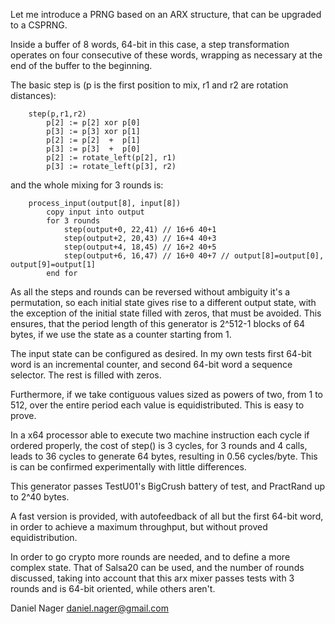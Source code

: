 Let me introduce a PRNG based on an ARX structure, that can be upgraded to a CSPRNG. 

Inside a buffer of 8 words, 64-bit in this case, a step transformation operates on four consecutive of these words, wrapping as necessary at the end of the buffer to the beginning.

The basic step is (p is the first position to mix, r1 and r2 are rotation distances):

        step(p,r1,r2) 
            p[2] := p[2] xor p[0]
            p[3] := p[3] xor p[1]
            p[2] := p[2]  +  p[1]
            p[3] := p[3]  +  p[0]
            p[2] := rotate_left(p[2], r1)
            p[3] := rotate_left(p[3], r2)

and the whole mixing for 3 rounds is:

        process_input(output[8], input[8])
            copy input into output
            for 3 rounds
                step(output+0, 22,41) // 16+6 40+1
                step(output+2, 20,43) // 16+4 40+3
                step(output+4, 18,45) // 16+2 40+5
                step(output+6, 16,47) // 16+0 40+7 // output[8]=output[0], output[9]=output[1]
            end for

As all the steps and rounds can be reversed without ambiguity it's a permutation, so each initial state gives rise to a different output state, with the exception of the initial state filled with zeros, that must be avoided. This ensures, that the period length of this generator is 2^512-1 blocks of 64 bytes, if we use the state as a counter starting from 1.

The input state can be configured as desired. In my own tests first 64-bit word is an incremental counter, and second 64-bit word a sequence selector. The rest is filled with zeros.

Furthermore, if we take contiguous values sized as powers of two, from 1 to 512, over the entire period each value is equidistributed. This is easy to prove.

In a x64 processor able to execute two machine instruction each cycle if ordered properly, the cost of step() is 3 cycles, for 3 rounds and 4 calls, leads to 36 cycles to generate 64 bytes, resulting in 0.56 cycles/byte. This is can be confirmed experimentally with little differences.

This generator passes TestU01's BigCrush battery of test, and PractRand up to 2^40 bytes.

A fast version is provided, with autofeedback of all but the first 64-bit word, in order to achieve a maximum throughput, but without proved equidistribution.

In order to go crypto more rounds are needed, and to define a more complex state. That of Salsa20 can be used, and the number of rounds discussed, taking into account that this arx mixer passes tests with 3 rounds and is 64-bit oriented, while others aren't.

Daniel Nager
daniel.nager@gmail.com




